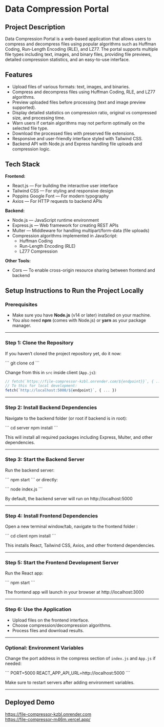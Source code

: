 
# Data Compression Portal

## Project Description  
Data Compression Portal is a web-based application that allows users to compress and decompress files using popular algorithms such as Huffman Coding, Run-Length Encoding (RLE), and LZ77. The portal supports multiple file types including text, images, and binary files, providing file previews, detailed compression statistics, and an easy-to-use interface.

## Features  
- Upload files of various formats: text, images, and binaries.  
- Compress and decompress files using Huffman Coding, RLE, and LZ77 algorithms.  
- Preview uploaded files before processing (text and image preview supported).  
- Display detailed statistics on compression ratio, original vs compressed size, and processing time.  
- Warn users if certain algorithms may not perform optimally on the selected file type.  
- Download the processed files with preserved file extensions.  
- Responsive and user-friendly interface styled with Tailwind CSS.  
- Backend API with Node.js and Express handling file uploads and compression logic.

## Tech Stack  

**Frontend:**  
- React.js — For building the interactive user interface  
- Tailwind CSS — For styling and responsive design  
- Poppins Google Font — For modern typography  
- Axios — For HTTP requests to backend APIs  

**Backend:**  
- Node.js — JavaScript runtime environment  
- Express.js — Web framework for creating REST APIs  
- Multer — Middleware for handling multipart/form-data (file uploads)  
- Compression algorithms implemented in JavaScript:  
  - Huffman Coding  
  - Run-Length Encoding (RLE)  
  - LZ77 Compression  

**Other Tools:**  
- Cors — To enable cross-origin resource sharing between frontend and backend  

## Setup Instructions to Run the Project Locally

### Prerequisites  
- Make sure you have **Node.js** (v14 or later) installed on your machine.  
- You also need **npm** (comes with Node.js) or **yarn** as your package manager.

---

### Step 1: Clone the Repository  
If you haven’t cloned the project repository yet, do it now:

\`\`\`
git clone <your-repo-url>
cd <your-project-folder>
\`\`\`

Change from this in `src` inside client (`App.js`):  
```js
// fetch(`https://file-compressor-kzbl.onrender.com/${endpoint}}`, { ... })
// To this for local development:
fetch(`http://localhost:5000/${endpoint}`, { ... })
```

---

### Step 2: Install Backend Dependencies  
Navigate to the backend folder (or root if backend is in root):

\`\`\`
cd server
npm install
\`\`\`

This will install all required packages including Express, Multer, and other dependencies.

---

### Step 3: Start the Backend Server  

Run the backend server:

\`\`\`
npm start
\`\`\`
or directly:

\`\`\`
node index.js
\`\`\`

By default, the backend server will run on http://localhost:5000

---

### Step 4: Install Frontend Dependencies  
Open a new terminal window/tab, navigate to the frontend folder :

\`\`\`
cd client
npm install
\`\`\`

This installs React, Tailwind CSS, Axios, and other frontend dependencies.

---

### Step 5: Start the Frontend Development Server  

Run the React app:

\`\`\`
npm start
\`\`\`

The frontend app will launch in your browser at http://localhost:3000

---

### Step 6: Use the Application  
- Upload files on the frontend interface.  
- Choose compression/decompression algorithms.  
- Process files and download results.

---

### Optional: Environment Variables  
Change the port address in the compress section of `index.js` and `App.js` if needed:

\`\`\`
PORT=5000
REACT_APP_API_URL=http://localhost:5000
\`\`\`

Make sure to restart servers after adding environment variables.

---

## Deployed Demo  
https://file-compressor-kzbl.onrender.com  
https://file-compressor-m46m.vercel.app/
